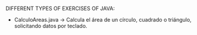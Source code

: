 DIFFERENT TYPES OF EXERCISES OF JAVA:

- CalculoAreas.java -> Calcula el área de un círculo, cuadrado o triángulo, solicitando datos por teclado.
